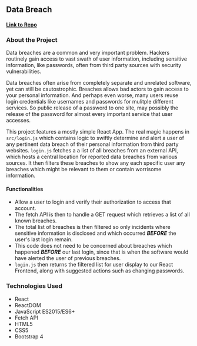 ## Data Breach

#### [Link to Repo](https://github.com/Arathurs/Breach.git/)  

### About the Project

Data breaches are a common and very important problem. Hackers routinely gain access to vast swath of user information, including sensitive information, like passwords, often from third party sources with security vulnerabilities.

Data breaches often arise from completely separate and unrelated software, yet can still be cautostrophic. Breaches allows bad actors to gain access to your personal information. And perhaps even worse, many users reuse login credentials like usernames and passwords for mulitple different services. So public release of a password to one site, may possibly the release of the password for almost every important service that user accesses.

This project features a mostly simple React App. The real magic happens in `src/login.js` which contains logic to swiftly determine and alert a user of any pertinent data breach of their personal information from third party websites. `login.js` fetches a a list of all breaches from an external API, which hosts a central location for reported data breaches from various sources. It then filters these breaches to show any each specific user any breaches which might be relevant to them or contain worrisome information.

#### Functionalities

  - Allow a user to login and verify their authorization to access that account.
  - The fetch API is then to handle a GET request which retrieves a list of all known breaches.
  - The total list of breaches is then filtered so only incidents where sensitive information is disclosed and which occurred ***BEFORE*** the user's last login remain.
  - This code does not need to be concerned about breaches which happened ***BEFORE*** our last login, since that is when the software would have alerted the user of previous breaches.
  - `login.js` then returns the filtered list for user display to our React Frontend, along with suggested actions such as changing passwords.


### Technologies Used
- React
- ReactDOM
- JavaScript ES2015/ES6+
- Fetch API
- HTML5
- CSS5
- Bootstrap 4



